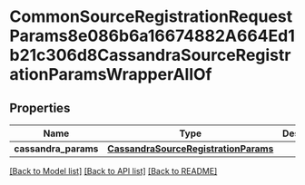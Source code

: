 # CommonSourceRegistrationRequestParams8e086b6a16674882A664Ed1b21c306d8CassandraSourceRegistrationParamsWrapperAllOf


## Properties
Name | Type | Description | Notes
------------ | ------------- | ------------- | -------------
**cassandra_params** | [**CassandraSourceRegistrationParams**](CassandraSourceRegistrationParams.md) |  | [optional] 

[[Back to Model list]](../README.md#documentation-for-models) [[Back to API list]](../README.md#documentation-for-api-endpoints) [[Back to README]](../README.md)


